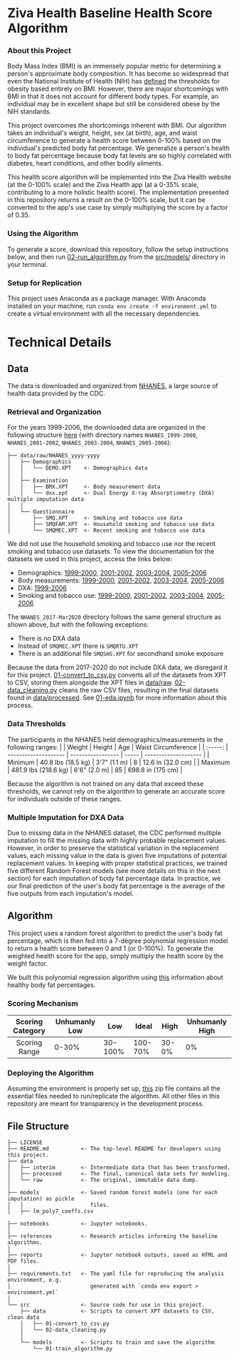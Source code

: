 # Ziva Health Baseline Health Score Algorithm
### About this Project
Body Mass Index (BMI) is an immensely popular metric for determining a person's approximate body composition. It has become so widespread that even the National Institute of Health (NIH) has [defined](https://www.nhlbi.nih.gov/sites/default/files/media/docs/obesity-evidence-review.pdf) the thresholds for obesity based entirely on BMI. However, there are major shortcomings with BMI in that it does not account for different body types. For example, an individual may be in excellent shape but still be considered obese by the NIH standards.

This project overcomes the shortcomings inherent with BMI. Our algorithm takes an individual's weight, height, sex (at birth), age, and waist circumference to generate a health score between 0-100% based on the individual's predicted body fat percentage. We generalize a person's health to body fat percentage because body fat levels are so highly correlated with diabetes, heart conditions, and other bodily ailments.

This health score algorithm will be implemented into the Ziva Health website (at the 0-100% scale) and the Ziva Health app (at a 0-35% scale, contributing to a more holistic health score). The implementation presented in this repository returns a result on the 0-100% scale, but it can be converted to the app's use case by simply multiplying the score by a factor of $0.35$.

### Using the Algorithm
To generate a score, download this repository, follow the setup instructions below, and then run [02-run_algorithm.py](./src/models/02-run_algorithm.py) from the [src/models/](./src/models/) directory in your terminal.

### Setup for Replication
This project uses Anaconda as a package manager. With Anaconda installed on your machine, run `conda env create -f environment.yml` to create a virtual environment with all the necessary dependencies.

# Technical Details
## Data
The data is downloaded and organized from [NHANES](https://wwwn.cdc.gov/nchs/nhanes/Default.aspx), a large source of health data provided by the CDC.

### Retrieval and Organization
For the years 1999-2006, the downloaded data are organized in the following structure [here](./data/raw/) (with directory names `NHANES_1999-2000`, `NHANES_2001-2002`, `NHANES_2003-2004`, `NHANES_2005-2006`):

    ├── data/raw/NHANES_yyyy-yyyy
    │   ├── Demographics
    │   │   └── DEMO.XPT    <- Demographics data
    │   │
    │   ├── Examination
    │   │   ├── BMX.XPT     <- Body measurement data
    │   │   └── dxx.xpt     <- Dual Energy X-ray Absorptiometry (DXA) multiple imputation data
    │   │
    │   └── Questionnaire
    │       ├── SMQ.XPT     <- Smoking and tobacco use data
    │       ├── SMQFAM.XPT  <- Household smoking and tobacco use data
    │       └── SMQMEC.XPT  <- Recent smoking and tobacco use data

We did not use the household smoking and tobacco use nor the recent smoking and tobacco use datasets. To view the documentation for the datasets we used in this project, access the links below:
- Demographics: [1999-2000](https://wwwn.cdc.gov/Nchs/Nhanes/1999-2000/DEMO.htm), [2001-2002](https://wwwn.cdc.gov/Nchs/Nhanes/2001-2002/DEMO_B.htm), [2003-2004](https://wwwn.cdc.gov/Nchs/Nhanes/2003-2004/DEMO_C.htm), [2005-2006](https://wwwn.cdc.gov/Nchs/Nhanes/2005-2006/DEMO_D.htm)
- Body measurements: [1999-2000](https://wwwn.cdc.gov/Nchs/Nhanes/1999-2000/BMX.htm), [2001-2002](https://wwwn.cdc.gov/Nchs/Nhanes/2001-2002/BMX_B.htm), [2003-2004](https://wwwn.cdc.gov/Nchs/Nhanes/2003-2004/BMX_C.htm), [2005-2006](https://wwwn.cdc.gov/Nchs/Nhanes/2005-2006/BMX_D.htm)
- DXA: [1999-2006](https://wwwn.cdc.gov/Nchs/Nhanes/Dxa/Dxa.aspx)
- Smoking and tobacco use: [1999-2000](https://wwwn.cdc.gov/Nchs/Nhanes/1999-2000/SMQ.htm), [2001-2002](https://wwwn.cdc.gov/Nchs/Nhanes/2001-2002/SMQ_B.htm), [2003-2004](https://wwwn.cdc.gov/Nchs/Nhanes/2003-2004/SMQ_C.htm), [2005-2006](https://wwwn.cdc.gov/Nchs/Nhanes/2005-2006/SMQ_D.htm)
    
The `NHANES_2017-Mar2020` directory follows the same general structure as shown above, but with the following exceptions:

- There is no DXA data
- Instead of `SMQMEC.XPT` there is `SMQRTU.XPT`
- There is an additional file `SMQSHS.XPT` for secondhand smoke exposure

Because the data from 2017-2020 do not include DXA data, we disregard it for this project. [01-convert_to_csv.py](./src/data/01-convert_to_csv.py) converts all of the datasets from XPT to CSV, storing them alongside the XPT files in [data/raw](./data/raw/). [02-data_cleaning.py](./src/data/02-data_cleaning.py) cleans the raw CSV files, resulting in the final datasets found in [data/processed](./data/processed/). See [01-eda.ipynb](./notebooks/01-eda.ipynb) for more information about this process.

### Data Thresholds
The participants in the NHANES held demographics/measurements in the following ranges:
|         | Weight               | Height            | Age   | Waist Circumference  |
| :-----: | -------------------- | ----------------- | ----- | -------------------- |
| Minimum | 40.8 lbs (18.5 kg)   | 3'7" (1.1 m)      | 8     | 12.6 in (32.0 cm)    |
| Maximum | 481.9 lbs (218.6 kg) | 6'6" (2.0 m)      | 85    | 698.8 in (175 cm)    |

Because the algorithm is not trained on any data that exceed these thresholds, we cannot rely on the algorithm to generate an accurate score for individuals outside of these ranges.

### Multiple Imputation for DXA Data
Due to missing data in the NHANES dataset, the CDC performed multiple imputation to fill the missing data with highly probable replacement values. However, in order to preserve the statistical variation in the replacement values, each missing value in the data is given five imputations of potential replacement values. In keeping with proper statistical practices, we trained five different Random Forest models (see more details on this in the next section) for each imputation of body fat percentage data. In practice, we our final prediction of the user's body fat percentage is the average of the five outputs from each imputation's model.

## Algorithm
This project uses a random forest algorithm to predict the user's body fat percentage, which is then fed into a 7-degree polynomial regression model to return a health score between 0 and 1 (or 0-100%). To generate the weighted health score for the app, simply multiply the health score by the weight factor.

We built this polynomial regression algorithm using [this](http://pennshape.upenn.edu/files/pennshape/Body-Composition-Fact-Sheet.pdf) information about healthy body fat percentages.

### Scoring Mechanism
| Scoring Category | Unhumanly Low | Low     | Ideal   | High  | Unhumanly High |
| :--------------: | ------------- | ------- | ------- | ----- | -------------- |
| Scoring Range    | 0-30%         | 30-100% | 100-70% | 30-0% | 0%             |


### Deploying the Algorithm
Assuming the environment is properly set up, [this](./src/models/essential_files.zip) zip file contains all the essential files needed to run/replicate the algorithm. All other files in this repository are meant for transparency in the development process. 

## File Structure

    ├── LICENSE
    ├── README.md          <- The top-level README for developers using this project.
    ├── data
    │   ├── interim        <- Intermediate data that has been transformed.
    │   ├── processed      <- The final, canonical data sets for modeling.
    │   └── raw            <- The original, immutable data dump.
    │
    ├── models             <- Saved random forest models (one for each imputation) as pickle
    │   │                     files.
    │   ├── lm_poly7_coeffs.csv

    ├── notebooks          <- Jupyter notebooks.
    │
    ├── references         <- Research articles informing the baseline algorithms.
    │
    ├── reports            <- Jupyter notebook outputs, saved as HTML and PDF files.
    │
    ├── requirements.txt   <- The yaml file for reproducing the analysis environment, e.g.
    │                         generated with `conda env export > environment.yml`
    │
    └── src                <- Source code for use in this project.
        ├── data           <- Scripts to convert XPT datasets to CSV, clean data
        │   ├── 01-convert_to_csv.py
        │   └── 02-data_cleaning.py
        │
        └── models         <- Scripts to train and save the algorithm
            └── 01-train_algorithm.py